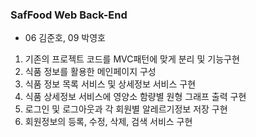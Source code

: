 ### SafFood Web Back-End

* 06 김준호, 09 박영호

1. 기존의 프로젝트 코드를  MVC패턴에 맞게 분리 및 기능구현
2. 식품 정보를 활용한 메인페이지 구성
3. 식품 정보 목록 서비스 및 상세정보 서비스 구현
4. 식품 상세정보 서비스에 영양소 함량별 원형 그래프 출력 구현
5. 로그인 및 로그아웃과 각 회원별 알레르기정보 저장 구현
6. 회원정보의 등록, 수정, 삭제, 검색 서비스 구현



